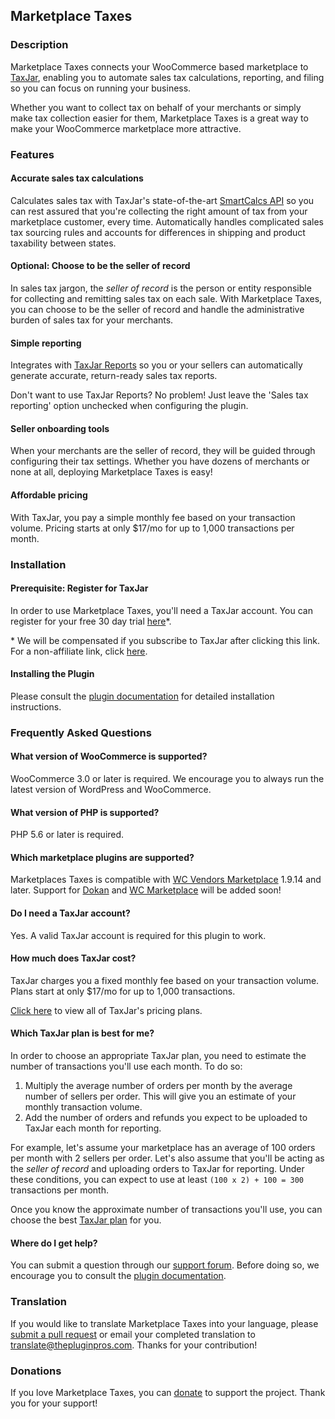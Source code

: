 ## Marketplace Taxes

### Description

Marketplace Taxes connects your WooCommerce based marketplace to [TaxJar](https://taxjar.com), enabling you to automate sales tax calculations, reporting, and filing so you can focus on running your business.

Whether you want to collect tax on behalf of your merchants or simply make tax collection easier for them, Marketplace Taxes is a great way to make your WooCommerce marketplace more attractive.

### Features

#### Accurate sales tax calculations

Calculates sales tax with TaxJar's state-of-the-art [SmartCalcs API](https://www.taxjar.com/smartcalcs/) so you can rest assured that you're collecting the right amount of tax from your marketplace customer, every time. Automatically handles complicated sales tax sourcing rules and accounts for differences in shipping and product taxability between states.

#### Optional: Choose to be the seller of record

In sales tax jargon, the *seller of record* is the person or entity responsible for collecting and remitting sales tax on each sale. With Marketplace Taxes, you can choose to be the seller of record and handle the administrative burden of sales tax for your merchants.

#### Simple reporting

Integrates with [TaxJar Reports](https://www.taxjar.com/sales-tax-reporting/) so you or your sellers can automatically generate accurate, return-ready sales tax reports.

Don't want to use TaxJar Reports? No problem! Just leave the 'Sales tax reporting' option unchecked when configuring the plugin.

#### Seller onboarding tools

When your merchants are the seller of record, they will be guided through configuring their tax settings. Whether you have dozens of merchants or none at all, deploying Marketplace Taxes is easy!

#### Affordable pricing

With TaxJar, you pay a simple monthly fee based on your transaction volume. Pricing starts at only $17/mo for up to 1,000 transactions per month.

### Installation

#### Prerequisite: Register for TaxJar

In order to use Marketplace Taxes, you'll need a TaxJar account. You can register for your free 30 day trial [here](https://thepluginpros.com/out/taxjar)*.

\* We will be compensated if you subscribe to TaxJar after clicking this link. For a non-affiliate link, click [here](https://taxjar.com).

#### Installing the Plugin

Please consult the [plugin documentation](https://docs.thepluginpros.com/knowledge-base/marketplace-taxes/) for detailed installation instructions.

### Frequently Asked Questions

#### What version of WooCommerce is supported?

WooCommerce 3.0 or later is required. We encourage you to always run the latest version of WordPress and WooCommerce.

#### What version of PHP is supported?

PHP 5.6 or later is required.

#### Which marketplace plugins are supported?

Marketplaces Taxes is compatible with [WC Vendors Marketplace](https://wordpress.org/plugins/wc-vendors) 1.9.14 and later. Support for [Dokan](https://wordpress.org/plugins/dokan-lite) and [WC Marketplace](https://wordpress.org/plugins/dc-woocommerce-multi-vendor) will be added soon!

#### Do I need a TaxJar account?

Yes. A valid TaxJar account is required for this plugin to work.

#### How much does TaxJar cost?

TaxJar charges you a fixed monthly fee based on your transaction volume. Plans start at only $17/mo for up to 1,000 transactions.

[Click here](https://www.taxjar.com/pricing/plans/) to view all of TaxJar's pricing plans.

#### Which TaxJar plan is best for me?

In order to choose an appropriate TaxJar plan, you need to estimate the number of transactions you'll use each month. To do so:

1. Multiply the average number of orders per month by the average number of sellers per order. This will give you an estimate of your monthly transaction volume.
2. Add the number of orders and refunds you expect to be uploaded to TaxJar each month for reporting.

For example, let's assume your marketplace has an average of 100 orders per month with 2 sellers per order. Let's also assume that you'll be acting as the *seller of record* and uploading orders to TaxJar for reporting. Under these conditions, you can expect to use at least `(100 x 2) + 100 = 300` transactions per month.

Once you know the approximate number of transactions you'll use, you can choose the best [TaxJar plan](https://www.taxjar.com/pricing/plans/) for you.

#### Where do I get help?

You can submit a question through our [support forum](https://wordpress.org/support/plugin/marketplace-taxes). Before doing so, we encourage you to consult the [plugin documentation](https://docs.thepluginpros.com/knowledge-base/marketplace-taxes/).

### Translation

If you would like to translate Marketplace Taxes into your language, please [submit a pull request](https://github.com/ThePluginPros/marketplace-taxes/pulls) or email your completed translation to translate@thepluginpros.com. Thanks for your contribution!

### Donations

If you love Marketplace Taxes, you can [donate](https://paypal.me/ThePluginPros) to support the project. Thank you for your support!